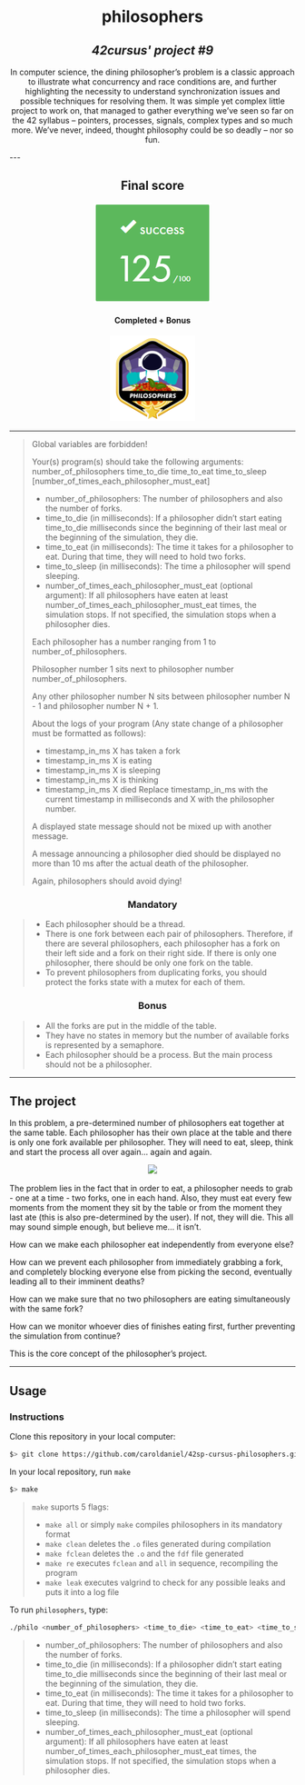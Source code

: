 <h1 align=center>
	<b>philosophers</b>
</h1>

<h2 align=center>
	 <i>42cursus' project #9</i>
</h2>

<p align=center>
	In computer science, the dining philosopher’s problem is a classic approach to illustrate what concurrency and race conditions are, and further highlighting the necessity to understand synchronization issues and possible techniques for resolving them. It was simple yet complex little project to work on, that managed to gather everything we’ve seen so far on the 42 syllabus – pointers, processes, signals, complex types and so much more. We’ve never, indeed, thought philosophy could be so deadly – nor so fun.
</p>
---
<div align=center>
<h2>
	Final score
</h2>

<img src=https://github.com/caroldaniel/caroldaniel-utils/blob/5caf7ef929330f9684510999d248c40a474d8200/philosophers_grade.png alt="cado-car's 42Project Score"/>
<h4>Completed + Bonus</h4>
<img src=https://github.com/caroldaniel/caroldaniel-utils/blob/5caf7ef929330f9684510999d248c40a474d8200/philosophersm.png alt="cado-car's 42Project Badge"/>
</div>

---
> Global variables are forbidden!
> 
> Your(s) program(s) should take the following arguments: number_of_philosophers time_to_die time_to_eat time_to_sleep [number_of_times_each_philosopher_must_eat]
> - number_of_philosophers: The number of philosophers and also the number of forks.
> - time_to_die (in milliseconds): If a philosopher didn’t start eating time_to_die milliseconds since the beginning of their last meal or the beginning of the simulation,
> they die.
> - time_to_eat (in milliseconds): The time it takes for a philosopher to eat. During that time, they will need to hold two forks.
> - time_to_sleep (in milliseconds): The time a philosopher will spend sleeping.
> - number_of_times_each_philosopher_must_eat (optional argument): If all philosophers have eaten at least number_of_times_each_philosopher_must_eat times, the simulation stops. If not specified, the simulation stops when a philosopher dies.
> 
> Each philosopher has a number ranging from 1 to number_of_philosophers.
> 
> Philosopher number 1 sits next to philosopher number number_of_philosophers.
> 
> Any other philosopher number N sits between philosopher number N - 1 and philosopher
> number N + 1.
> 
> About the logs of your program (Any state change of a philosopher must be formatted as follows):
> - timestamp_in_ms X has taken a fork
> - timestamp_in_ms X is eating
> - timestamp_in_ms X is sleeping
> - timestamp_in_ms X is thinking
> - timestamp_in_ms X died
> Replace timestamp_in_ms with the current timestamp in milliseconds and X with the philosopher number.
> 
> A displayed state message should not be mixed up with another message.
> 
> A message announcing a philosopher died should be displayed no more than 10 ms after the actual death of the philosopher.
> 
> Again, philosophers should avoid dying!
<h3 align=center>
Mandatory
</h3>

> - Each philosopher should be a thread.
> - There is one fork between each pair of philosophers. Therefore, if there are several philosophers, each philosopher has a fork on their left side and a fork on their right side. If there is only one philosopher, there should be only one fork on the table.
> - To prevent philosophers from duplicating forks, you should protect the forks state with a mutex for each of them.

<h3 align=center>
Bonus
</h3>

> - All the forks are put in the middle of the table.
> - They have no states in memory but the number of available forks is represented by a semaphore.
> - Each philosopher should be a process. But the main process should not be a philosopher.

---

<h2>
The project
</h2>

In this problem, a pre-determined number of philosophers eat together at the same table. Each philosopher has their own place at the table and there is only one fork available per philosopher. They will need to eat, sleep, think and start the process all over again… again and again.

<p align="center">
  <img src="https://user-images.githubusercontent.com/80178342/227601334-852baa9d-6748-4a44-9cf7-b3cc0f853061.png" />
</p>

The problem lies in the fact that in order to eat, a philosopher needs to grab - one at a time - two forks, one in each hand. Also, they must eat every few moments from the moment they sit by the table or from the moment they last ate (this is also pre-determined by the user). If not, they will die. 
This all may sound simple enough, but believe me… it isn’t.

How can we make each philosopher eat independently from everyone else?

How can we prevent each philosopher from immediately grabbing a fork, and completely blocking everyone else from picking the second, eventually leading all to their imminent deaths?

How can we make sure that no two philosophers are eating simultaneously with the same fork?

How can we monitor whoever dies of finishes eating first, further preventing the simulation from continue?

This is the core concept of the philosopher’s project.

---
<h2>
Usage
</h2>

### Instructions

Clone this repository in your local computer:

```sh
$> git clone https://github.com/caroldaniel/42sp-cursus-philosophers.git path/to/philosophers
```

In your local repository, run `make`

```sh
$> make 
```

> `make` suports 5 flags:
> - `make all` or simply `make` compiles philosophers in its mandatory format
> - `make clean` deletes the `.o` files generated during compilation
> - `make fclean` deletes the `.o` and the `fdf` file generated
> - `make re` executes `fclean` and `all` in sequence, recompiling the program
> - `make leak` executes valgrind to check for any possible leaks and puts it into a log file

To run `philosophers`, type:
```sh
./philo <number_of_philosophers> <time_to_die> <time_to_eat> <time_to_sleep> [number_of_times_each_philosopher_must_eat]
```
> - number_of_philosophers: The number of philosophers and also the number of forks.
> - time_to_die (in milliseconds): If a philosopher didn’t start eating time_to_die milliseconds since the beginning of their last meal or the beginning of the simulation, they die. 
> - time_to_eat (in milliseconds): The time it takes for a philosopher to eat. During that time, they will need to hold two forks.
> -  time_to_sleep (in milliseconds): The time a philosopher will spend sleeping.
> -  number_of_times_each_philosopher_must_eat (optional argument): If all philosophers have eaten at least number_of_times_each_philosopher_must_eat times, the simulation stops. If not specified, the simulation stops when a philosopher dies.
